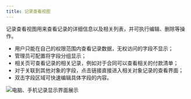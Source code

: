 ```yaml
---
title: 记录查看视图
---
```


记录查看视图用来查看记录的详细信息以及相关列表，并可执行编辑、删除等操作。

- 用户只能在自己的权限范围内查看记录数据，无权访问的字段不显示；
- 管理员可配置将字段分组显示；
- 相关页可查看记录的相关记录，例如对于合同可以查看相关的付款清单；
- 对于关联到其他对象的字段，点击链接直接进入相关对象记录的查看界面；
- 双击字段区域可快速编辑具体字段的内容。

![电脑、手机记录显示界面展示](assets/mac_mobile_view.jpg)

